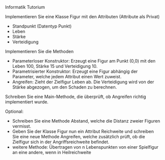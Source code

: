 Informatik Tutorium

Implementieren Sie eine Klasse Figur mit den Attributen (Attribute als Privat)
* Standpunkt (Datentyp Punkt)
* Leben
* Stärke
* Verteidigung
  
Implementieren Sie die Methoden
* Parameterloser Konstruktor: Erzeugt eine Figur am Punkt (0,0) mit den Leben 100,
Stärke 15 und Verteidigung 10.
* Parametrisierter Konstruktor: Erzeugt eine Figur abhängig der Parameter, welche jedem Attribut einen Wert zuweist.
* Angreifen: Zieht der Zielfigur Leben ab. Die Verteidigung wird von der Stärke abgezogen, um den Schaden zu berechnen.

Schreiben Sie eine Main-Methode, die überprüft, ob Angreifen richtig implementiert wurde.

Optional:
* Schreiben Sie eine Methode Abstand, welche die Distanz zweier Figuren vermisst.
* Geben Sie der Klasse Figur nun ein Attribut Reichweite und schreiben Sie eine neue Methode Angreifen, welche zusätzlich prüft, ob die Zielfigur sich in der Angriffsreichweite befindet.
* weitere Methode: Übertragen von n Lebenspunkten von einer Spielfigur an eine andere, wenn in Heilreichweite
